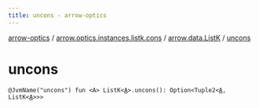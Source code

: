 ```yaml
---
title: uncons - arrow-optics
---
```


[arrow-optics](../../index.html) / [arrow.optics.instances.listk.cons](../index.html) / [arrow.data.ListK](index.html) / [uncons](./uncons.html)

# uncons

`@JvmName("uncons") fun <A> ListK<`[`A`](uncons.html#A)`>.uncons(): Option<Tuple2<`[`A`](uncons.html#A)`, ListK<`[`A`](uncons.html#A)`>>>`